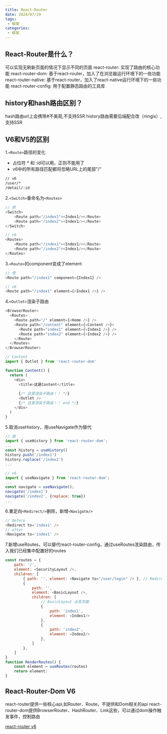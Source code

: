 ```yaml
---
title: React-Router
date: 2024/07/29
tags:
 - 框架
categories:
 - 框架
---
```


## React-Router是什么？

可以实现无刷新页面的情况下显示不同的页面
react-router: 实现了路由的核心功能
react-router-dom: 基于react-router，加入了在浏览器运行环境下的一些功能
react-router-native: 基于react-router，加入了react-native运行环境下的一些功能
react-router-config: 用于配置静态路由的工具库

## history和hash路由区别？

hash路由url上会携带#不美观,不支持SSR
history路由需要后端配合改（ningix）,支持SSR

## V6和V5的区别

1.`<Route>`路径的变化

* 占位符 * 和 :id可以用，正则不能用了
* v6中的所有路径匹配都将忽略URL上的尾部"/"

```bash
// v6
/user/*
/detail/:id
```

2.`<Switch>`重命名为`<Routes>`

```js
// 原
<Switch>
    <Route path="/index1"><Index1/></Route>
    <Route path="/index2"><Index1/></Route>
</Switch>

// v6
<Routes>
    <Route path="/index1"><Index1/></Route>
    <Route path="/index2"><Index1/></Route>
</Routes>
```

3.`<Route>`的component变成了element

```js
// 原
<Route path="/index1" component={Index1} />

// v6
<Route path="/index1" element={<Index1 />} />
```

4.`<Outlet>`渲染子路由

```js
<BrowserRouter>
  <Routes>
    <Route path="/" element={<Home />} />
    <Route path="/content" element={<Content />}>
      <Route path="index1" element={<Index1 />} />
      <Route path="index2" element={<Index2 />} />
    </Route>
  </Routes>
</BrowserRouter>

// Content
import { Outlet } from 'react-router-dom'

function Content() {
  return (
    <div>
      <title>这是Content</title>
      
      {/* 这里渲染子路由！！ */}
      <Outlet />
      {/* 这里渲染子路由！！ end */}
    </div>
  )
}
```

5.取消useHistory，用useNavigate作为替代

```js
// 原
import { useHistory } from 'react-router-dom';
...
const history = useHistory()
history.push('/index1')
history.replace('/index2')
...

// v6
import { useNavigate } from 'react-router-dom';
...
const navigate = useNavigate();
navigate('/index1')
navigate('/index2', {replace: true})
...
```

6.重定向`<Redirect/>`删除，新增`<Navigate/>`

```js
// defore
<Redirect to='index1' />
// after
<Navigate to='index1' />
```

7.新增useRoutes，可以替代react-router-config，通过useRoutes渲染路由，传入我们已经集中配置好的routes

```js
const routes = {
    path: '/',
    element: <SecurityLayout />,
    children: [
        { path: '', element: <Navigate to="/user/login" /> }, // Redirect 重定向！
        {
            path: '',
            element: <BasicLayout />,
            children: [
                // BasicLayout 业务页面
                {
                    path: 'index1',
                    element: <Index1/>
                },
                {
                    path: 'index2',
                    element: <Index2/>
                },
            ]
        },
    ]
}
function RenderRoutes() {
    const element = useRoutes(routes)
    return element;
}
```

## React-Router-Dom V6

react-router提供一些核心api,如Router、Route，不提供和Dom相关的api
react-router-dom提供BrowserRouter、HashRouter、Link这些，可以通过dom操作触发事件，控制路由

[react-router v6](https://juejin.cn/post/7052933770260938783)